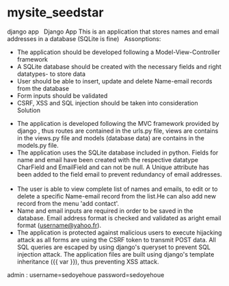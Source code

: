 # mysite_seedstar
django app 
 
Django App
This is an application that stores names and email addresses in a database (SQLite is fine)
 
Assonptions:
 
- The application should be developed following a Model-View-Controller framework
- A SQLite database should be created with the necessary fields and right datatypes- to store data
- User should be able to insert, update and delete Name-email records from the database
- Form inputs should be validated 
- CSRF, XSS and SQL injection should be taken into consideration
 
 
Solution
 
* The application is developed following the MVC framework provided by django , thus routes are
contained in the urls.py file, views are contains in the views.py file and models (database data)
are contains in the models.py file.
 
* The application uses the SQLite database included in python. Fields for name and email have been
created with the respective datatype CharField and EmailField and can not be null. A Unique attribute
has been added to the field email to prevent redundancy of email addresses.
 
* The user is able to view complete list of names and emails, to edit or to delete a specific
Name-email record from the list.He can also add new record from the menu 'add contact'. 
 
* Name and email inputs are required in order to be saved in the database. Email address format is 
checked and validated as aright email format (username@yahoo.fr).
 
* The application is protected against malicious users to execute hijacking attack as all forms are using the CSRF token to transmit POST data. All SQL queries are escaped by using django's queryset to prevent SQL injection attack.
The application files are built using django's template inheritance ({{ var }}), thus preventing XSS attack.


admin : username=sedoyehoue
       password=sedoyehoue
 
